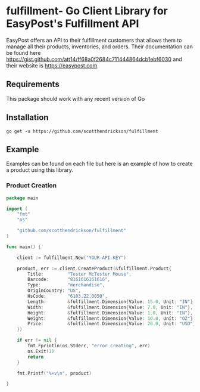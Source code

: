 # fulfillment- Go Client Library for EasyPost's Fulfillment API

EasyPost offers an API to their fulfillment customers that allows them to manage all their products, inventories, and orders. Their documentation can be found here https://gist.github.com/att14/ff68a0f2684c711444864dcb1ebf6030 and their website is https://easypost.com.

## Requirements

This package should work with any recent version of Go

## Installation

```go get -u https://github.com/scotthendrickson/fulfillment```

## Example

Examples can be found on each file but here is an example of how to create a product using this library.

### Product Creation

```go
package main

import (
    "fmt"
    "os"

    "github.com/scotthendrickson/fulfillment"
)

func main() {

    client := fulfillment.New("YOUR-API-KEY")

    product, err := client.CreateProduct(&fulfillment.Product{
        Title:         "Tester McTester Mouse",
        Barcode:       "8161616161616",
        Type:          "merchandise",
        OriginCountry: "US",
        HsCode:        "6103.22.0050",
        Length:        &fulfillment.Dimension{Value: 15.0, Unit: "IN"},
        Width:         &fulfillment.Dimension{Value: 7.0, Unit: "IN"},
        Height:        &fulfillment.Dimension{Value: 1.0, Unit: "IN"},
        Weight:        &fulfillment.Dimension{Value: 10.0, Unit: "OZ"},
        Price:         &fulfillment.Dimension{Value: 20.0, Unit: "USD"},
    })

    if err != nil {
        fmt.Fprintln(os.Stderr, "error creating", err)
        os.Exit(1)
        return
    }

    fmt.Printf("%+v\n", product)

}
```
